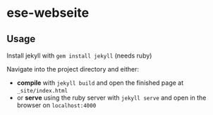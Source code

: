 # ese-webseite

## Usage

Install jekyll with `gem install jekyll` (needs ruby)

Navigate into the project directory and either:

   - **compile** with `jekyll build` and open the finished page at `_site/index.html`
   - or **serve** using the ruby server with `jekyll serve` and open in the browser on `localhost:4000`
